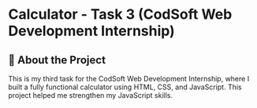 # Calculator - Task 3 (CodSoft Web Development Internship)

## 🚀 About the Project
This is my third task for the CodSoft Web Development Internship, where I built a fully functional calculator using HTML, CSS, and JavaScript. 
This project helped me strengthen my JavaScript skills.
